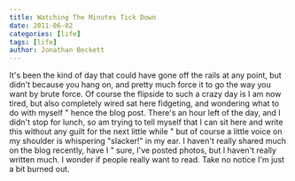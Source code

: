 ```yaml
---
title: Watching The Minutes Tick Down
date: 2011-06-02
categories: [life]
tags: [life]
author: Jonathan Beckett
---
```


It's been the kind of day that could have gone off the rails at any point, but didn't because you hang on, and pretty much force it to go the way you want by brute force. Of course the flipside to such a crazy day is I am now tired, but also completely wired sat here fidgeting, and wondering what to do with myself " hence the blog post. There's an hour left of the day, and I didn't stop for lunch, so am trying to tell myself that I can sit here and write this without any guilt for the next little while " but of course a little voice on my shoulder is whispering "slacker!" in my ear. I haven't really shared much on the blog recently, have I " sure, I've posted photos, but I haven't really written much. I wonder if people really want to read. Take no notice I'm just a bit burned out.